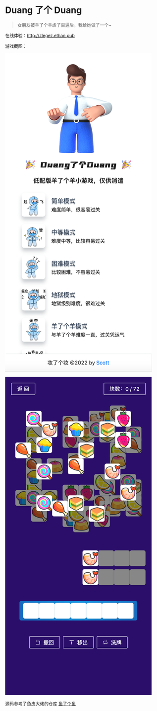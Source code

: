 # Duang 了个 Duang

> 女朋友被羊了个羊虐了百遍后，我给她做了一个~

在线体验：http://zlegez.ethan.pub

游戏截图：

![游戏截图](./doc/home.png)

![游戏截图](./doc/game.png)

源码参考了鱼皮大佬的仓库 [鱼了个鱼](https://github.com/liyupi/yulegeyu)

